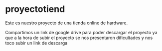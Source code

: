 # proyectotiend

Este es nuestro proyecto de una tienda online de hardware.

Compartimos un link de google drive para poder descargar el proyecto ya que a la hora de subir el proyecto se nos presentaron dificultades y nos toco subir un link de descarga
